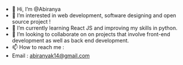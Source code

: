 - 👋 Hi, I’m @Abiranya
- 👀 I’m interested in web development, software designing and open source project !
- 🌱 I’m currently learning React JS and improving my skills in python.
- 💞️ I’m looking to collaborate on on projects that involve front-end development as well as back end development.
- 📫 How to reach me :
- Email : abiranyak14@gmail.com

<!---
Abiranya/Abiranya is a ✨ special ✨ repository because its `README.md` (this file) appears on your GitHub profile.
You can click the Preview link to take a look at your changes.
--->
